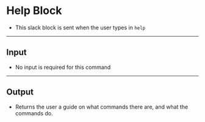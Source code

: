 # Help Block  
- This slack block is sent when the user types in `help`  
---
**Input**  
-
- No input is required for this command  
---
**Output**  
-
- Returns the user a guide on what commands there are, and what the commands do.  
